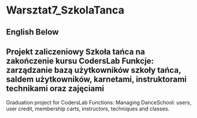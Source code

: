 # Warsztat7_SzkolaTanca
English Below
--------
Projekt zaliczeniowy Szkoła tańca na zakończenie kursu CodersLab
Funkcje: zarządzanie bazą użytkowników szkoły tańca, saldem użytkowników, karnetami, instruktorami technikami oraz zajęciami
--------
Graduation project for CodersLab
Functions: Managing DanceSchool: users, user credit, membership carts, instructors, techniques and classes.
